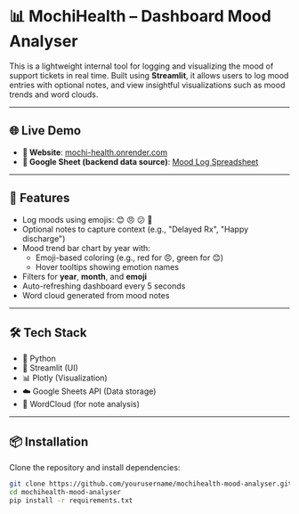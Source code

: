 # 📊 MochiHealth – Dashboard Mood Analyser

This is a lightweight internal tool for logging and visualizing the mood of support tickets in real time. Built using **Streamlit**, it allows users to log mood entries with optional notes, and view insightful visualizations such as mood trends and word clouds.

---

## 🌐 Live Demo

- **🔗 Website**: [mochi-health.onrender.com](https://mochi-health.onrender.com/)
- **📄 Google Sheet (backend data source)**: [Mood Log Spreadsheet](https://docs.google.com/spreadsheets/d/1H1gepSq8c_5qmXaHCneRBAXh4vyjc2OVuYeIUzaPMr4/edit?gid=0#gid=0)

---

## 🚀 Features

- Log moods using emojis: 😊 😠 😕 🎉
- Optional notes to capture context (e.g., "Delayed Rx", "Happy discharge")
- Mood trend bar chart by year with:
  - Emoji-based coloring (e.g., red for 😠, green for 😊)
  - Hover tooltips showing emotion names
- Filters for **year**, **month**, and **emoji**
- Auto-refreshing dashboard every 5 seconds
- Word cloud generated from mood notes

---

## 🛠️ Tech Stack

- 🐍 Python
- 🧼 Streamlit (UI)
- 📊 Plotly (Visualization)
- ☁️ Google Sheets API (Data storage)
- 🧠 WordCloud (for note analysis)

---

## 📦 Installation

Clone the repository and install dependencies:

```bash
git clone https://github.com/yourusername/mochihealth-mood-analyser.git
cd mochihealth-mood-analyser
pip install -r requirements.txt

